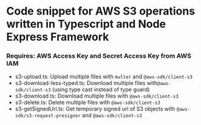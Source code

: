# Code snippet for AWS S3 operations written in Typescript and Node Express Framework
### Requires: AWS Access Key and Secret Access Key from AWS IAM
- s3-upload.ts: Upload multiple files with ``multer`` and ``@aws-sdk/client-s3``
- s3-download-less-typed.ts: Download multiple files with``@aws-sdk/client-s3`` (using type cast instead of type guard)
- s3-download.ts: Download multiple files with ``@aws-sdk/client-s3``
- s3-delete.ts: Delete multiple files with ``@aws-sdk/client-s3``
- s3-getSignedUrl.ts: Get temporary signed url of S3 objects with ``@aws-sdk/s3-request-presigner`` and ``@aws-sdk/client-s3``
